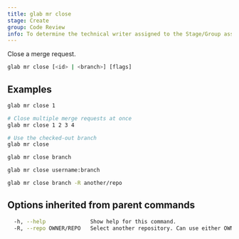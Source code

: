 ```yaml
---
title: glab mr close
stage: Create
group: Code Review
info: To determine the technical writer assigned to the Stage/Group associated with this page, see https://about.gitlab.com/handbook/product/ux/technical-writing/#assignments
---
```


<!--
This documentation is auto generated by a script.
Please do not edit this file directly. Run `make gen-docs` instead.
-->

Close a merge request.

```bash twoslash title="Terminal"
glab mr close [<id> | <branch>] [flags]
```

## Examples

```bash twoslash title="Terminal"
glab mr close 1

# Close multiple merge requests at once
glab mr close 1 2 3 4

# Use the checked-out branch
glab mr close

glab mr close branch

glab mr close username:branch

glab mr close branch -R another/repo
```

## Options inherited from parent commands

```bash twoslash title="Terminal"
  -h, --help              Show help for this command.
  -R, --repo OWNER/REPO   Select another repository. Can use either OWNER/REPO or `GROUP/NAMESPACE/REPO` format. Also accepts full URL or Git URL.
```
